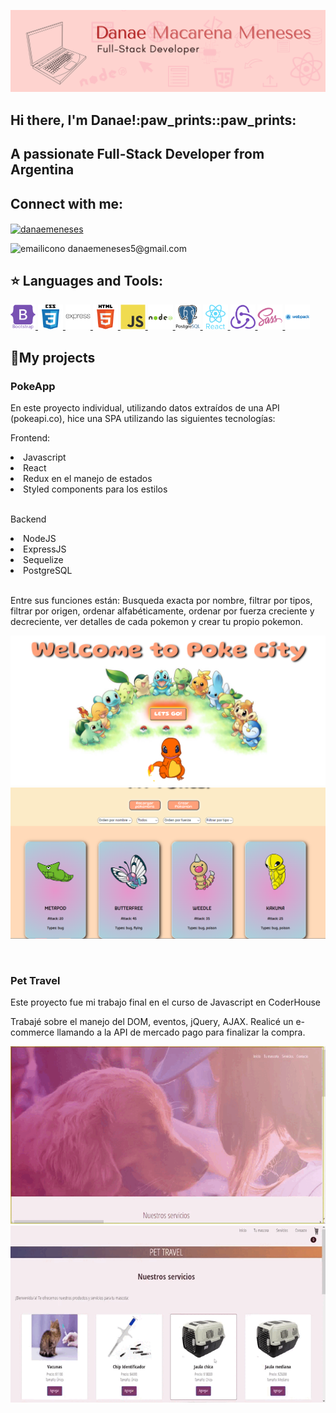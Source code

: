 ![this is an image](/bannergithub.png)
<h2>Hi there, I'm Danae!:paw_prints::paw_prints: </h2>
 <h2>A passionate Full-Stack Developer from Argentina </h2>

<!-- ## My skills:  -->

<!-- <img src="./images/html5-logo.png" width="50px" height="50px">
<img src="./images/css.png" width="50px" height="50px">
<img src="./images/javascript.png" width="70px" height="50px">
<img src="./images/react.png" width="50px" height="50px">
<img src="./images/bootstrap-logo-png.png" width="70px" height="50px">
<img src="./images/Expressjs.png" width="70px" height="50px">
<img src="./images/nodejs.png" width="40px" height="50px">
<img src="./images/PostgreSQL-Logo.png" width="100px" height="100px">
<img src="./images/sequelize.png" width="70px" height="50px"> -->


<h2 align="left">Connect with me:</h2>
<p align="left">
<a href="https://linkedin.com/in/danaemeneses" target="blank"><img align="center" src="https://raw.githubusercontent.com/rahuldkjain/github-profile-readme-generator/master/src/images/icons/Social/linked-in-alt.svg" alt="danaemeneses" height="30" width="40" /></a>
</p>
<p align="left">
  <img src="https://cdn.icon-icons.com/icons2/1826/PNG/512/4202011emailgmaillogomailsocialsocialmedia-115677_115624.png" alt="emailicono" height="30" width="40"/>
   danaemeneses5@gmail.com
</p>

<h2 align="left">⭐ Languages and Tools:</h2>
<p align="left"> <a href="https://getbootstrap.com" target="_blank" rel="noreferrer"> <img src="https://raw.githubusercontent.com/devicons/devicon/master/icons/bootstrap/bootstrap-plain-wordmark.svg" alt="bootstrap" width="40" height="40"/> </a> <a href="https://www.w3schools.com/css/" target="_blank" rel="noreferrer"> <img src="https://raw.githubusercontent.com/devicons/devicon/master/icons/css3/css3-original-wordmark.svg" alt="css3" width="40" height="40"/> </a> <a href="https://expressjs.com" target="_blank" rel="noreferrer"> <img src="https://raw.githubusercontent.com/devicons/devicon/master/icons/express/express-original-wordmark.svg" alt="express" width="40" height="40"/> </a> <a href="https://www.w3.org/html/" target="_blank" rel="noreferrer"> <img src="https://raw.githubusercontent.com/devicons/devicon/master/icons/html5/html5-original-wordmark.svg" alt="html5" width="40" height="40"/> </a> <a href="https://developer.mozilla.org/en-US/docs/Web/JavaScript" target="_blank" rel="noreferrer"> <img src="https://raw.githubusercontent.com/devicons/devicon/master/icons/javascript/javascript-original.svg" alt="javascript" width="40" height="40"/> </a> <a href="https://nodejs.org" target="_blank" rel="noreferrer"> <img src="https://raw.githubusercontent.com/devicons/devicon/master/icons/nodejs/nodejs-original-wordmark.svg" alt="nodejs" width="40" height="40"/> </a> <a href="https://www.postgresql.org" target="_blank" rel="noreferrer"> <img src="https://raw.githubusercontent.com/devicons/devicon/master/icons/postgresql/postgresql-original-wordmark.svg" alt="postgresql" width="40" height="40"/> </a> <a href="https://reactjs.org/" target="_blank" rel="noreferrer"> <img src="https://raw.githubusercontent.com/devicons/devicon/master/icons/react/react-original-wordmark.svg" alt="react" width="40" height="40"/> </a> <a href="https://redux.js.org" target="_blank" rel="noreferrer"> <img src="https://raw.githubusercontent.com/devicons/devicon/master/icons/redux/redux-original.svg" alt="redux" width="40" height="40"/> </a> <a href="https://sass-lang.com" target="_blank" rel="noreferrer"> <img src="https://raw.githubusercontent.com/devicons/devicon/master/icons/sass/sass-original.svg" alt="sass" width="40" height="40"/> </a> <a href="https://webpack.js.org" target="_blank" rel="noreferrer"> <img src="https://raw.githubusercontent.com/devicons/devicon/d00d0969292a6569d45b06d3f350f463a0107b0d/icons/webpack/webpack-original-wordmark.svg" alt="webpack" width="40" height="40"/> </a> </p>

<h2 align="left">📌My projects</h2>
<h3> PokeApp </h3>
<p>En este proyecto individual, utilizando datos extraídos de una API (pokeapi.co), hice una SPA utilizando las siguientes tecnologías: </p>
<p>Frontend: </p>
<li> Javascript </li>
<li> React </li>
<li> Redux en el manejo de estados </li>
<li> Styled components para los estilos </li>
<br/>
<p>Backend</p>
<li> NodeJS </li>
<li> ExpressJS </li>
<li> Sequelize </li>
<li> PostgreSQL </li>
<br/>
<p>Entre sus funciones están:
 Busqueda exacta por nombre, filtrar por tipos, filtrar por origen, ordenar alfabéticamente, ordenar por fuerza creciente y decreciente, ver detalles de cada pokemon y crear tu propio pokemon. 
</p>
<p align="left"><a href="https://github.com/danaemeneses/PI---Pokemon-" ><img src="./images/landing-pokemon.png"/> <img src="./images/home-pokemon.png"/></a> </p>
<br/>
<h3> Pet Travel </h3>
<p>Este proyecto fue mi trabajo final en el curso de Javascript en CoderHouse</p>
<p>Trabajé sobre el manejo del DOM, eventos, jQuery, AJAX. Realicé un e-commerce llamando a la API de mercado pago para finalizar la compra. </p>
<p align="left"><a href="https://github.com/danaemeneses/MenesesDanae-EntregaFinalJS" ><img src="./images/home-pet.gif"/> <img src="./images/carrito-pet.gif"/></a> </p>




